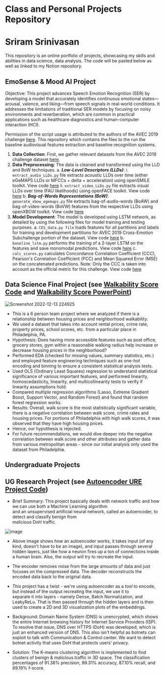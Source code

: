 # Class and Personal Projects Repository
# Sriram Srinivasan

This repository is an online portfolio of projects, showcasing my skills and abilities in data science, data analysis. The code will be pasted below as well as linked to my Notion repository.

## EmoSense & Mood AI Project
Objective: This project advances Speech Emotion Recognition (SER) by developing a model that accurately identifies continuous emotional states—arousal, valence, and liking—from speech signals in real-world conditions. It addresses the limitations of traditional SER models by focusing on noisy environments and reverberation, which are common in practical applications such as healthcare diagnostics and human-computer interaction (HCI).

Permission of the script usage is attributed to the authors of the AVEC 2019 challenge [here](https://github.com/AudioVisualEmotionChallenge/AVEC2019). This repository which contains the files to the run the baseline audiovisual features extraction and baseline recognition systems.
1. **Data Collection**: First, we gather relevant datasets from the AVEC 2019 challenge dataset [here](https://sites.google.com/view/avec2019/home).
2. **Data Preprocessing**: The data is cleaned and transformed using the LLD and BoW techniques.
a.   **_Low-Level Descriptors (LLDs)_**:
i.    `extract_audio_LLDs.py` file extracts acoustic LLDs over time (either eGeMAPS LLDs or MFCCs + delta + acceleration) using openSMILE toolkit. View code [here](https://github.com/sriramprog/class-personal-projects/blob/main/extract_audio_LLDs.py)
ii.   `extract_video_LLDs.py` file extracts visual LLDs over time (FAU likelihoods) using openFACE toolkit. View code [here](https://github.com/sriramprog/class-personal-projects/blob/main/extract_video_LLDs.py)
b.   **_Bag-of-Words Representations (BoW)_**:
`generate_xbow_egemaps.py` file extracts bag-of-audio-words (BoAW) and bag-of-video-words (BoVW) features from the respective LLDs using openXBOW toolkit. View code [here](https://github.com/sriramprog/class-personal-projects/blob/main/generate_xbow_egemaps.py)
3. **Model Development**:  The model is developed using LSTM network, as detailed by using the following files for model training and testing purposes.
a.   `CES_data.py file` loads features for all partitions and labels for training and development partitions for AVEC 2019 Cross-Emotion Subchallenge portion of the dataset. View code [here](https://github.com/sriramprog/class-personal-projects/blob/main/CES_data.py)
b.   `baseline_lstm.py` performs the training of a 2-layer LSTM on the features and save monomodal predictions. View code [here](https://github.com/sriramprog/class-personal-projects/blob/main/baseline_lstm.py)
c.   `calc_scores.py` calculates Concordance Correlation Coefficient (CCC), Pearson's Correlation Coefficient (PCC) and Mean Squared Error (MSE) on the concatenated predictions. Note: Only the CCC is taken into account as the official metric for this challenge. View code [here](https://github.com/sriramprog/class-personal-projects/blob/main/calc_scores.py)

## Data Science Final Project (see [Walkability Score Code](https://github.com/sriramprog/class-personal-projects/blob/main/Data%20Science%20Project%20Finalized%20Code.ipynb) and [Walkability Score PowerPoint](https://github.com/sriramprog/class-personal-projects/blob/main/Data%20Science%20Group%20Presentation.pdf))
![Screenshot 2022-12-13 224925](https://user-images.githubusercontent.com/61813436/207509544-79f455ac-668a-4bd7-be2e-4b0060defab6.png)

- This is a 6 person team project where we analyzed if there is a relationship between housing prices and neighborhood walkability.
- We used a dataset that takes into account rental prices, crime rate, property prices, school scores, etc. from a particular place in Philadelphia, PA.
- Hypothesis: Does having more accessible features such as post office, grocery stores, gym within a reasonable walking radius help increase or decrease housing prices in the neighborhood?
- Performed EDA (checked for missing values, summary statistics, etc.) and employed feature engineering techniques such as one-hot encoding and binning to ensure a consistent statistical analysis tests.
- Used OLS (Ordinary Least Squares) regression to understand statistical significance of various important features, and performed linearity, homoscedasticity, linearity, and multicollinearity tests to verify if linearity assumptions hold.
- Compared multiple regression algorithms (Lasso, Extreme Gradient Boost, Support Vector, and Random Forest) and found that random forest regression works.
- Results: Overall, walk score is the most statistically significant variable, there is a negative correlation between walk score, crime rates and housing prices. For portions of Philadelphia with high walk scores, it was observed that they have high housing prices.
- Hence, our hypothesis is rejected.
- For future recommendations, we would dive deeper into the negative correlation between walk score and other attributes and gather data from various metropolitan areas - since our initial analysis only used the dataset from Philadelphia.

## Undergraduate Projects
## UG Research Project (see [Autoencoder URE Project Code](https://github.com/sriramprog/class-personal-projects/blob/main/Autoencoder_Code_(Sriram's_data).ipynb))
- Brief Summary: This project basically deals with network traffic and how we can use both a Machine Learning algorithm <br>
and an unsupervised artificial neural network, called an autoencoder, to detect and classify benign from <br>
malicious DoH traffic.

![image](https://user-images.githubusercontent.com/61813436/177605589-3493f4f2-54a9-49ed-90db-7b1855cf6039.png) <br>

- Above image shows how an autoencoder works, it takes input (of any kind, doesn't have to be an image), and input passes through
several hidden layers, just like how a neuron fires up a ton of connections inside a human brain. Also, the output will try to recreate the input. <br>
- The encoder removes noise from the large amounts of data and just focuses on the compressed data. The decoder reconstructs the encoded data back to the original data.
- This project has a twist - we're using autoencoder as a _tool_ to encode, but instead of the output recreating the input, we use it to <br>
separate it into layers - namely Dense, Batch Normalization, and LeakyReLu. That is then passed through the hidden layers and is then used to
create a 2D and 3D visualization plots of the embeddings.

- Background: Domain Name System (DNS) is unencrypted, which shows the entire Internet browsing history for Internet Service Providers (ISP).
To resolve that issue, DNS over HTTPS (DoH) was developed, which is just an enhanced version of DNS. This also isn't helpful as botnets can exploit
to talk with Communication & Control center. We want to detect botnet activity that uses DoH that protects users' privacy.

- Solution: The K-means clustering algorithm is implemented to find clusters of benign & malicious traffic in 3D space. The classification percentages of
91.38% precision, 89.31% accuracy, 87.10% recall, and 89.19% f-score.

